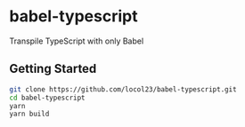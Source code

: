 # babel-typescript

Transpile TypeScript with only Babel

## Getting Started

```bash
git clone https://github.com/locol23/babel-typescript.git
cd babel-typescript
yarn
yarn build
```
